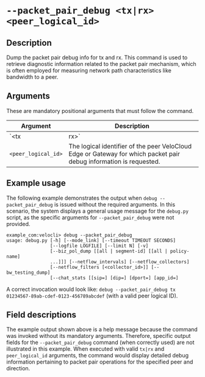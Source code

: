 #	`--packet_pair_debug <tx|rx> <peer_logical_id>`

##	Description
Dump the packet pair debug info for tx and rx. This command is used to retrieve diagnostic information related to the packet pair mechanism, which is often employed for measuring network path characteristics like bandwidth to a peer.

##  Arguments
These are mandatory positional arguments that must follow the command.

| Argument            | Description                                                                                                |
|---------------------|------------------------------------------------------------------------------------------------------------|
| `<tx|rx>`            | Specifies the direction of traffic for the packet pair debug information. Use `tx` for transmit or `rx` for receive. |
| `<peer_logical_id>` | The logical identifier of the peer VeloCloud Edge or Gateway for which packet pair debug information is requested. |

##  Example usage
The following example demonstrates the output when `debug --packet_pair_debug` is issued without the required arguments. In this scenario, the system displays a general usage message for the `debug.py` script, as the specific arguments for `--packet_pair_debug` were not provided.

```
example_com:velocli> debug --packet_pair_debug
usage: debug.py [-h] [--mode_link] [--timeout TIMEOUT SECONDS]
                [--logfile LOGFILE] [--limit N] [-v]
                [--biz_pol_dump [[all | segment-id] [[all | policy-name]
                ...]]] [--netflow_intervals] [--netflow_collectors]
                [--netflow_filters [<collector_id>]] [--bw_testing_dump]
                [--chat_stats [[sip=] [dip=] [dport=] [app_id=]
```
A correct invocation would look like: `debug --packet_pair_debug tx 01234567-89ab-cdef-0123-456789abcdef` (with a valid peer logical ID).

##  Field descriptions
The example output shown above is a help message because the command was invoked without its mandatory arguments. Therefore, specific output fields for the `--packet_pair_debug` command (when correctly used) are not illustrated in this example. When executed with valid `tx|rx` and `peer_logical_id` arguments, the command would display detailed debug information pertaining to packet pair operations for the specified peer and direction.